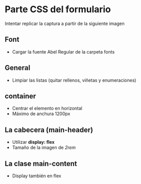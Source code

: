 # Parte CSS del formulario

Intentar replicar la captura a partir de la siguiente imagen

## Font

- Cargar la fuente Abel Regular de la carpeta fonts

## General

- Limpiar las listas (quitar rellenos, viñetas y enumeraciones)

## container

- Centrar el elemento en horizontal
- Máximo de anchura 1200px

## La cabecera (main-header)

- Utilizar __display: flex__
- Tamaño de la imagen de _2rem_

## La clase main-content

- Display también en flex